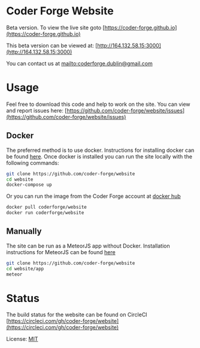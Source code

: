 # Coder Forge Website
Beta version. To view the live site goto [https://coder-forge.github.io](https://coder-forge.github.io)

This beta version can be viewed at: [http://164.132.58.15:3000](http://164.132.58.15:3000)

You can contact us at [mailto:coderforge.dublin@gmail.com](coderforge.dublin@gmail.com)

# Usage

Feel free to download this code and help to work on the site. You can view and
report issues here: [https://github.com/coder-forge/website/issues](https://github.com/coder-forge/website/issues)

## Docker

The preferred method is to use docker. Instructions for installing docker can be
found [here](https://docs.docker.com/engine/installation/). Once docker is
installed you can run the site locally with the following commands:
```bash
git clone https://github.com/coder-forge/website
cd website
docker-compose up
```

Or you can run the image from the Coder Forge account at [docker hub](https://hub.docker.com/r/coderforge/website/)
```bash
docker pull coderforge/website
docker run coderforge/website
```

## Manually

The site can be run as a MeteorJS app without Docker. Installation instructions for MeteorJS
can be found [here](https://www.meteor.com/install)
```bash
git clone https://github.com/coder-forge/website
cd website/app
meteor
```

# Status

The build status for the website can be found on CircleCI [https://circleci.com/gh/coder-forge/website](https://circleci.com/gh/coder-forge/website)

License: [MIT](https://opensource.org/licenses/MIT)
